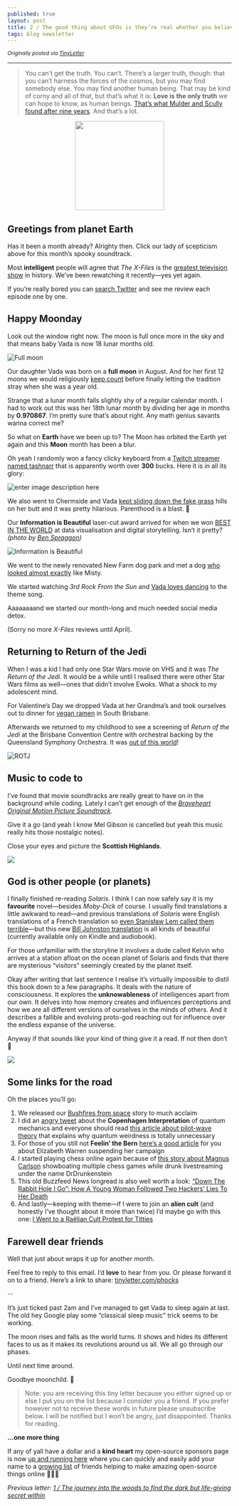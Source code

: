 ```yaml
---
published: true
layout: post
title: 2 / The good thing about UFOs is they’re real whether you believe in them or not
tags: blog newsletter
---
```


<small>*Originally posted via [TinyLetter](http://tinyletter.com/phocks)*</small>

---

> You can’t get the truth. You can’t. There’s a larger truth, though: that you can’t harness the forces of the cosmos, but you may find somebody else. You may find another human being. That may be kind of corny and all of that, but that’s what it is: **Love is the only truth** we can hope to know, as human beings. [That’s what Mulder and Scully found after nine years](https://m.imdb.com/name/nm0819487/quotes?ref_=m_nm_trv_trv). And that’s a lot.

<center><img src="/public/img/scully-take-no-shit.png" width="200" /></center>

## Greetings from planet Earth

Has it been a month already? Alrighty then. Click our lady of scepticism above for this month’s spooky soundtrack.  
  
Most  **intelligent**  people will agree that  _The X-Files_  is the  [greatest television show](https://www.vox.com/culture/2018/10/23/17989508/x-files-25th-anniversary-monsters-of-the-week-excerpt-todd-vanderwerff)  in history. We’ve been rewatching it recently—yes yet again.  
  
If you’re really bored you can [search Twitter](https://twitter.com/search?q=from%3Aphocks%20x-files%20rewatch) and see me review each episode one by one.

## Happy Moonday

Look out the window right now. The moon is full once more in the sky and that means baby Vada is now 18 lunar months old.  

![Full moon](/public/img/full-moon-for-vada.jpg)

Our daughter Vada was born on a  **full moon**  in August. And for her first 12 moons we would religiously  [keep count](https://twitter.com/search?q=from%3Aphocks%20moon%20vada&src=typed_query&f=live)  before finally letting the tradition stray when she was a year old.  
  
Strange that a lunar month falls slightly shy of a regular calendar month. I had to work out this was her 18th lunar month by dividing her age in months by **0.970867**. I’m pretty sure that’s about right. Any math genius savants wanna correct me?  
  
So what on  **Earth**  have we been up to? The Moon has orbited the Earth yet again and this  **Moon**  month has been a blur.  
  
Oh yeah I randomly won a fancy clicky keyboard from a  [Twitch streamer named tashnarr](https://www.twitch.tv/tashnarr)  that is apparently worth over  **300**  bucks. Here it is in all its glory:

![enter image description here](/public/img/tashnarr-keyboard.jpg)

We also went to Chermside and Vada  [kept sliding down the fake grass](https://twitter.com/phocks/status/1229213368482852864?s=20) hills on her butt and it was pretty hilarious. Parenthood is a blast. 🤣  
  
Our  **Information is Beautiful** laser-cut award arrived for when we won  [BEST IN THE WORLD](https://about.abc.net.au/press-releases/abc-news-best-in-the-world-at-data-visualisation-and-digital-storytelling/)  at data visualisation and digital storytelling. Isn’t it pretty?  _(photo by  [Ben Spraggon](https://twitter.com/BSpraggon))_

![Information is Beautiful](/public/img/information-is-beautiful-award-abc.jpg)

We went to the newly renovated New Farm dog park and met a dog  [who looked almost exactly](https://photos.app.goo.gl/tVMu1XiGnCxsYrCN7)  like Misty.  
  
We started watching  _3rd Rock From the Sun_  and  [Vada loves dancing](https://twitter.com/phocks/status/1231768745992843264?s=20)  to the theme song.  
  
Aaaaaaaand we started our month-long and much needed social media detox.  
  
(Sorry no more  _X-Files_ reviews until April).

## Returning to Return of the Jedi

When I was a kid I had only one Star Wars movie on VHS and it was  _The Return of the Jedi_. It would be a while until I realised there were other Star Wars films as well—ones that didn’t involve Ewoks. What a shock to my adolescent mind.  
  
For Valentine’s Day we dropped Vada at her Grandma’s and took ourselves out to dinner for  [vegan ramen](https://www.zomato.com/brisbane/taros-ramen-south-brisbane) in South Brisbane.  
  
Afterwards we returned to my childhood to see a screening of  _Return of the Jedi_ at the Brisbane Convention Centre with orchestral backing by the Queensland Symphony Orchestra. It was  [out of this world](https://twitter.com/phocks/status/1228634355704057856?s=20)! 

![ROTJ](/public/img/rotj-poster.jpg)

## Music to code to

I’ve found that movie soundtracks are really great to have on in the background while coding. Lately I can’t get enough of the [_Braveheart Original Motion Picture Soundtrack_](https://open.spotify.com/album/11RrIE8R4WdmybwaItRa97).  
  
Give it a go (and yeah I know Mel Gibson is cancelled but yeah this music really hits those nostalgic notes).  
  
Close your eyes and picture the **Scottish Highlands**.

![](/public/img/loch-ness-scotland.png)

## God is other people (or planets)

I finally finished re-reading  _Solaris_. I think I can now safely say it is my  **favourite** novel—besides  _Moby-Dick_  of course. I usually find translations a little awkward to read—and previous translations of  _Solaris_  were English translations of a French translation so [even Stanisław Lem called them terrible](https://en.wikipedia.org/wiki/Solaris_(novel)#English_translation)—but this new  [Bill Johnston translation](https://amzn.to/2PY2cZH)  is all kinds of beautiful (currently available only on Kindle and audiobook).  
  
For those unfamiliar with the storyline it involves a dude called Kelvin who arrives at a station afloat on the ocean planet of Solaris and finds that there are mysterious “visitors” seemingly created by the planet itself.  
  
Okay after writing that last sentence I realise it’s virtually impossible to distil this book down to a few paragraphs. It deals with the nature of consciousness. It explores the  **unknowableness**  of intelligences apart from our own. It delves into how memory creates and influences perceptions and how we are all different versions of ourselves in the minds of others. And it describes a fallible and evolving proto-god reaching out for influence over the endless expanse of the universe.  
  
Anyway if that sounds like your kind of thing give it a read. If not then don’t 🤷  

![](/public/img/solaris-book-cover.jpg)

## Some links for the road

Oh the places you’ll go:

1.  We released our  [Bushfires from space](https://www.abc.net.au/news/2020-02-19/australia-bushfires-how-heat-and-drought-created-a-tinderbox/11976134)  story to much acclaim
2.  I did an  [angry tweet](https://twitter.com/phocks/status/1233297408269807617?s=20)  about the  **Copenhagen Interpretation**  of quantum mechanics and everyone should read  [this article about pilot-wave theory](https://www.wired.com/2014/06/the-new-quantum-reality/) that explains why quantum weirdness is totally unnecessary
3.  For those of you still not  **Feelin’ the Bern** [here’s a good article](https://theoutline.com/post/8766/its-sad-about-elizabeth-warren-but-its-time-to-go-full-bernie-sanders?utm_source=NL&zr=xfxuuo3e&zd=2&zi=5t5u57m7)  for you about Elizabeth Warren suspending her campaign
4.  I started playing chess online again because of  [this story about Magnus Carlson](https://slate.com/culture/2020/02/magnus-carlsen-speed-chess-drdrunkenstein-pseudonyms-twitch-youtube.html?utm_source=pocket-newtab) showboating multiple chess games while drunk livestreaming under the name DrDrunkenstein
5.  This old Buzzfeed News longread is also well worth a look:  [“Down The Rabbit Hole I Go”: How A Young Woman Followed Two Hackers’ Lies To Her Death](https://www.buzzfeednews.com/article/josephbernstein/tomi-masters-down-the-rabbit-hole-i-go)
6.  And lastly—keeping with theme—if I were to join an  **alien cult**  (and honestly I’ve thought about it more than twice) I’d maybe go with this one: [I Went to a Raëlian Cult Protest for Titties](https://www.vice.com/en_us/article/mv5xq4/i-went-to-a-raelian-cult-protest-for-titties-432)

## Farewell dear friends

Well that just about wraps it up for another month.  
  
Feel free to reply to this email. I’d  **love**  to hear from you. Or please forward it on to a friend. Here’s a link to share:  [tinyletter.com/phocks](https://tinyletter.com/phocks)

···

It’s just ticked past 2am and I’ve managed to get Vada to sleep again at last. The old hey Google play some “classical sleep music” trick seems to be working.  
  
The moon rises and falls as the world turns. It shows and hides its different faces to us as it makes its revolutions around us all. We all go through our phases.  
  
Until next time around.  
  
Goodbye moonchild. 🖤

> Note: you are receiving this tiny letter because you either signed up or else I put you on the list because I consider you a friend. If you prefer however not to receive these words in future please unsubscribe below. I will be notified but I won’t be angry, just disappointed. Thanks for reading.

**...one more thing**

If any of yall have a dollar and a  **kind heart**  my open-source sponsors page is now  [up and running here](https://github.com/sponsors/phocks) where you can quickly and easily add your name to a  [growing list](https://twitter.com/phocks/status/1220301996684533760?s=20)  of friends helping to make amazing open-source things online 👨‍💻🙏  
  
_Previous letter:_ [_1 / The journey into the woods to find the dark but life-giving secret within_](https://phocks.github.io/the-journey-into-the-woods-to-find-the-dark-but-life-giving-secret-within.html)